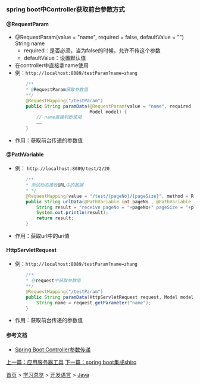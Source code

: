 ### spring boot中Controller获取前台参数方式

#### @RequestParam
* @RequestParam(value = "name", required = false, defaultValue = "") String name
    * required：是否必须，当为false的时候，允许不传这个参数
    * defaultValue：设置默认值
* 在controller中直接拿name使用
* 例：`http://localhost:8089/testParam?name=zhang`
    ```java
        /**
        * @RequestParam获取参数值
        **/
        @RequestMapping("/testParam")
        public String paramData(@RequestParam(value = "name", required = false, defaultValue = "") String name, 
                                Model model) {
            // name直接判断使用
            ……
        }
    ```
* 作用：获取前台传递的参数值

#### @PathVariable
* 例： `http://localhost:8089/test/2/20`
    ```java
        /**     
        * 测试动态接收URL中的数据     
        * */    
        @RequestMapping(value = "/test/{pageNo}/{pageSize}", method = RequestMethod.POST)    
        public String urlData(@PathVariable int pageNo , @PathVariable int pageSize){       
            String result = "receive pageNo = "+pageNo+" pageSize = "+pageSize;        
            System.out.println(result);        
            return result;    
        }
    ```
* 作用：获取url中的uri值

#### HttpServletRequest
* 例：`http://localhost:8089/testParam?name=zhang`
    ```java
        /**
        * 在request中获取参数值
        **/
        @RequestMapping("/testParam")
        public String paramData(HttpServletRequest request, Model model) {
            String name = request.getParameter("name");
        }
    ```
* 作用：获取前台传递的参数值


#### 参考文档
* [Spring Boot Controller参数传递](https://blog.csdn.net/jy02268879/article/details/82830789)

[上一篇：应用服务器工具](201906002.md) [下一篇：spring boot集成shiro](201906004.md)  
  
[首页](../../../README.md) > [学习总览](../../../introduction/studyCatalogList.md) > [开发语言](../developmentLanguage.md) > [Java](java.md) 